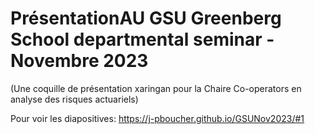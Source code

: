 # PrésentationAU GSU Greenberg School departmental seminar - Novembre 2023

(Une coquille de présentation xaringan pour la Chaire Co-operators en analyse des risques actuariels)

Pour voir les diapositives: https://j-pboucher.github.io/GSUNov2023/#1

